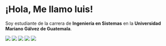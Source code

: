 # ¡Hola, Me llamo luis!

Soy estudiante de la carrera de **Ingeniería en Sistemas** en la **Universidad Mariano Gálvez de Guatemala**.


  ![](/path/to/c++-logo.svg) 
  ![](https://upload.wikimedia.org/wikipedia/commons/thumb/9/96/JavaScript-logo.svg/120px-JavaScript-logo.svg.png) 
  ![](https://upload.wikimedia.org/wikipedia/commons/thumb/c/c3/Python-logo-notext.svg/120px-Python-logo-notext.svg.png)
  ![](https://upload.wikimedia.org/wikipedia/commons/thumb/8/87/Ionic_logo.svg/120px-Ionic_logo.svg.png) 
  ![](https://upload.wikimedia.org/wikipedia/commons/thumb/a/a8/Firebase_logo.svg/120px-Firebase_logo.svg.png)
